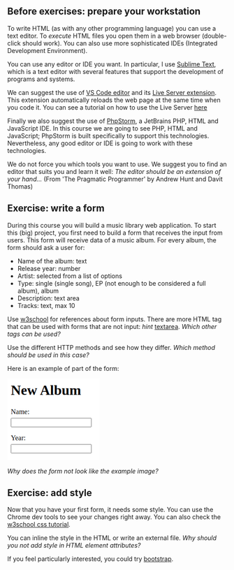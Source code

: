 ## Before exercises: prepare your workstation

To write HTML (as with any other programming language) you can use a text editor.
To *execute* HTML files you open them in a web browser (double-click should work).
You can also use more sophisticated IDEs (Integrated Development Environment).

You can use any editor or IDE you want.
In particular, I use [Sublime Text](https://www.sublimetext.com/), which is a text editor with several features that support the development of programs and systems.

We can suggest the use of [VS Code editor](https://code.visualstudio.com/download) and its [Live Server extension](https://marketplace.visualstudio.com/items?itemName=ritwickdey.LiveServer).
This extension automatically reloads the web page at the same time when you code it.
You can see a tutorial on how to use the Live Server [here](https://www.youtube.com/watch?v=T0SInJ7Eo8M)

Finally we also suggest the use of [PhpStorm](https://www.jetbrains.com/phpstorm/), a JetBrains PHP, HTML and JavaScript IDE.
In this course we are going to see PHP, HTML and JavaScript; PhpStorm is built specifically to support this technologies.
Nevertheless, any good editor or IDE is going to work with these technologies.

We do not force you which tools you want to use.
We suggest you to find an editor that suits you and learn it well: *The editor should be an extension of your hand...* (From 'The Pragmatic Programmer' by Andrew Hunt and Davit Thomas)

## Exercise: write a form

During this course you will build a music library web application.
To start this (big) project, you first need to build a form that receives the input from users.
This form will receive data of a music album.
For every album, the form should ask a user for:

* Name of the album: text
* Release year: number
* Artist: selected from a list of options
* Type: single (single song), EP (not enough to be considered a full album), album
* Description: text area
* Tracks: text, max 10

Use [w3school](https://www.w3schools.com/html/html_forms.asp) for references about form inputs.
There are more HTML tag that can be used with forms that are not input: *hint* [textarea](https://www.w3schools.com/tags/tag_textarea.asp).
*Which other tags can be used?*

Use the different HTTP methods and see how they differ.
*Which method should be used in this case?*

Here is an example of part of the form:

![Example Form](examples/images/form.png)

*Why does the form not look like the example image?*

## Exercise: add style


Now that you have your first form, it needs some style.
You can use the Chrome dev tools to see your changes right away.
You can also check the [w3school css tutorial](https://www.w3schools.com/Css/).

You can inline the style in the HTML or write an external file.
*Why should you not add style in HTML element attributes?*

If you feel particularly interested, you could try [bootstrap](https://getbootstrap.com/).
